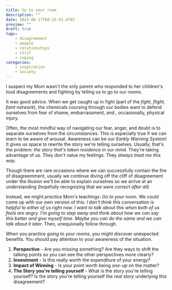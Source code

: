 ```yaml
---
title: Go to your room
description: ""
date: 2025-06-17T00:15:53.479Z
preview: ""
draft: true
tags:
    - disagreement
    - people
    - relationships
    - strif
    - coping
categories:
    - inspiration
    - society
---
```

I suspect my Mom wasn't the only parent who responded to her children's loud disagreements and fighting by telling us to go to our rooms. 

It was good advice. When we get caught up in fight (part of the *fight, flight, faint network*), the chemicals coursing through our bodies want to defend ourselves from fear of shame, embarrassment, and , occasionally, physical injury. 

Often, the most mindful way of navigating our fear, anger, and doubt is to separate ourselves from the circumstances. This is especially true if we can *learn* to be aware of arousal. Awareness can be our *Earkly Warning System*! It gives us space to rewrite the story we're telling ourselves. Usually, that's the problem: *the story that's taken residence in our mind*. They're taking advantage of us. They don't value my feelings. They *always treat me this way*. 

Though there are rare occasions where we can successfully contain the fire of disagreemment, usually we continue diving off the cliff of disagreement under the illusion we'll be able to explain ourselves so we arrive at an understanding (hopefully recognizing that *we were correct after all*)
 
Instead, we might *practice* Mom's teachings: *Go to your room*. We could come up with our own version of this: *I don't think this conversation is helpful to either of us right now. I want to talk about this when both of us feels are angry. I'm going to step away and think about how we can say this better and give myself time. Maybe you can do the same and we can talk about it later.* Then, unequivoally follow through. 

When you practice *going to your rooms*, you might discover unexpected benefits. You should pay attention to your awareness of the situation. 
1. **Perspective** - Are you missing something? Are they ways to shift the talking points so you can see the other perspectives more clearly?
2. **Investment** - Is this really worth the expenditure of your energy?
3. **Impact of Winning** - Is your point worth being *one-up* on the matter?
4. **The Story you're telling yourself** - What is the story you're telling yourself? Is the story you're telling yourself the *real story* underlying this disagreement?